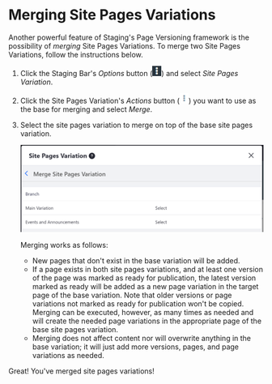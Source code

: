 # Merging Site Pages Variations [](id=using-site-pages-variations)

Another powerful feature of Staging's Page Versioning framework is the
possibility of *merging* Site Pages Variations. To merge two Site Pages
Variations, follow the instructions below.

1.  Click the Staging Bar's *Options* button
    (![Options](../../../../images/icon-options.png)) and select *Site Pages
    Variation*.

2.  Click the Site Pages Variation's *Actions* button
    (![Actions](../../../../images/icon-actions.png)) you want to use as the
    base for merging and select *Merge*.

3.  Select the site pages variation to merge on top of the base site pages
    variation.

    ![Figure 1: Select the site pages variation you'd like to merge with your base variation.](../../../../images/merge-site-pages-variation.png)

    Merging works as follows:

    - New pages that don't exist in the base variation will be added.
    - If a page exists in both site pages variations, and at least one version
      of the page was marked as ready for publication, the latest version marked
      as ready will be added as a new page variation in the target page of the
      base variation. Note that older versions or page variations not marked as
      ready for publication won't be copied. Merging can be executed, however,
      as many times as needed and will create the needed page variations in the
      appropriate page of the base site pages variation.
    - Merging does not affect content nor will overwrite anything in the base
      variation; it will just add more versions, pages, and page variations as
      needed.

Great! You've merged site pages variations!
